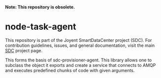 <!--
    This Source Code Form is subject to the terms of the Mozilla Public
    License, v. 2.0. If a copy of the MPL was not distributed with this
    file, You can obtain one at http://mozilla.org/MPL/2.0/.
-->

<!--
    Copyright (c) 2017, Joyent, Inc.
-->

**Note: This repository is obsolete.**

# node-task-agent

This repository is part of the Joyent SmartDataCenter project (SDC).  For
contribution guidelines, issues, and general documentation, visit the main
[SDC](http://github.com/joyent/sdc) project page.

This forms the basis of sdc-provisioner-agent. This library allows one to
subclass the object it exports and create a service that connects to AMQP and
executes predefined chunks of code with given arguments.
